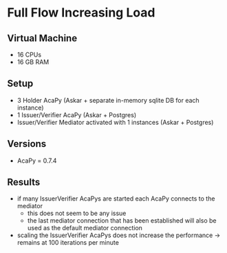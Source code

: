 # Full Flow Increasing Load

## Virtual Machine
- 16 CPUs
- 16 GB RAM

## Setup
- 3 Holder AcaPy (Askar + separate in-memory sqlite DB for each instance)
- 1 Issuer/Verifier AcaPy (Askar + Postgres) 
- Issuer/Verifier Mediator activated with 1 instances (Askar + Postgres)

## Versions
- AcaPy = 0.7.4

## Results
- if many IssuerVerifier AcaPys are started each AcaPy connects to the mediator
  - this does not seem to be any issue
  - the last mediator connection that has been established will also be used as the default mediator connection
- scaling the IssuerVerifier AcaPys does not increase the performance -> remains at 100 iterations per minute